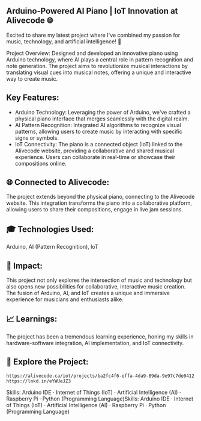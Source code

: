 ## Arduino-Powered AI Piano | IoT Innovation at Alivecode 🌐

Excited to share my latest project where I've combined my passion for music, technology, and artificial intelligence! 🚀

Project Overview:
Designed and developed an innovative piano using Arduino technology, where AI plays a central role in pattern recognition and note generation. The project aims to revolutionize musical interactions by translating visual cues into musical notes, offering a unique and interactive way to create music.

## Key Features:

- Arduino Technology: Leveraging the power of Arduino, we've crafted a physical piano interface that merges seamlessly with the digital realm. 
- AI Pattern Recognition: Integrated AI algorithms to recognize visual patterns, allowing users to create music by interacting with specific signs or symbols.
- IoT Connectivity: The piano is a connected object (IoT) linked to the Alivecode website, providing a collaborative and shared musical experience. Users can collaborate in real-time or showcase their compositions online.


## 🌐 Connected to Alivecode:
The project extends beyond the physical piano, connecting to the Alivecode website. This integration transforms the piano into a collaborative platform, allowing users to share their compositions, engage in live jam sessions.

##  🎓 Technologies Used:
Arduino, AI (Pattern Recognition), IoT

## 🚀 Impact:
This project not only explores the intersection of music and technology but also opens new possibilities for collaborative, interactive music creation. The fusion of Arduino, AI, and IoT creates a unique and immersive experience for musicians and enthusiasts alike.

##  📈 Learnings:
The project has been a tremendous learning experience, honing my skills in hardware-software integration, AI implementation, and IoT connectivity.

##  🔗 Explore the Project:
    https://alivecode.ca/iot/projects/ba2fc4f6-effa-4da9-89da-9e97c7de0412 
    https://lnkd.in/eYWUeJZ3 

Skills: Arduino IDE · Internet of Things (IoT) · Artificial Intelligence (AI) · Raspberry Pi · Python (Programming Language)Skills: Arduino IDE · Internet of Things (IoT) · Artificial Intelligence (AI) · Raspberry Pi · Python (Programming Language)

